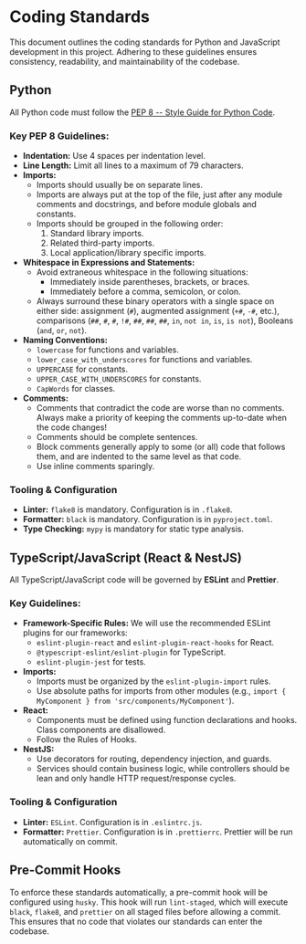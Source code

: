 # Coding Standards

This document outlines the coding standards for Python and JavaScript development in this project. Adhering to these guidelines ensures consistency, readability, and maintainability of the codebase.

## Python

All Python code must follow the [PEP 8 -- Style Guide for Python Code](https://www.python.org/dev/peps/pep-0008/).

### Key PEP 8 Guidelines:

*   **Indentation:** Use 4 spaces per indentation level.
*   **Line Length:** Limit all lines to a maximum of 79 characters.
*   **Imports:**
    *   Imports should usually be on separate lines.
    *   Imports are always put at the top of the file, just after any module comments and docstrings, and before module globals and constants.
    *   Imports should be grouped in the following order:
        1.  Standard library imports.
        2.  Related third-party imports.
        3.  Local application/library specific imports.
*   **Whitespace in Expressions and Statements:**
    *   Avoid extraneous whitespace in the following situations:
        *   Immediately inside parentheses, brackets, or braces.
        *   Immediately before a comma, semicolon, or colon.
    *   Always surround these binary operators with a single space on either side: assignment (`#`), augmented assignment (`+#`, `-#`, etc.), comparisons (`##`, `#`, `#`, `!#`, `##`, `##`, `##`, `in`, `not in`, `is`, `is not`), Booleans (`and`, `or`, `not`).
*   **Naming Conventions:**
    *   `lowercase` for functions and variables.
    *   `lower_case_with_underscores` for functions and variables.
    *   `UPPERCASE` for constants.
    *   `UPPER_CASE_WITH_UNDERSCORES` for constants.
    *   `CapWords` for classes.
*   **Comments:**
    *   Comments that contradict the code are worse than no comments. Always make a priority of keeping the comments up-to-date when the code changes!
    *   Comments should be complete sentences.
    *   Block comments generally apply to some (or all) code that follows them, and are indented to the same level as that code.
    *   Use inline comments sparingly.

### Tooling & Configuration

*   **Linter:** `flake8` is mandatory. Configuration is in `.flake8`.
*   **Formatter:** `black` is mandatory. Configuration is in `pyproject.toml`.
*   **Type Checking:** `mypy` is mandatory for static type analysis.

## TypeScript/JavaScript (React & NestJS)

All TypeScript/JavaScript code will be governed by **ESLint** and **Prettier**.

### Key Guidelines:

*   **Framework-Specific Rules:** We will use the recommended ESLint plugins for our frameworks:
    *   `eslint-plugin-react` and `eslint-plugin-react-hooks` for React.
    *   `@typescript-eslint/eslint-plugin` for TypeScript.
    *   `eslint-plugin-jest` for tests.
*   **Imports:**
    *   Imports must be organized by the `eslint-plugin-import` rules.
    *   Use absolute paths for imports from other modules (e.g., `import { MyComponent } from 'src/components/MyComponent'`).
*   **React:**
    *   Components must be defined using function declarations and hooks. Class components are disallowed.
    *   Follow the Rules of Hooks.
*   **NestJS:**
    *   Use decorators for routing, dependency injection, and guards.
    *   Services should contain business logic, while controllers should be lean and only handle HTTP request/response cycles.

### Tooling & Configuration

*   **Linter:** `ESLint`. Configuration is in `.eslintrc.js`.
*   **Formatter:** `Prettier`. Configuration is in `.prettierrc`. Prettier will be run automatically on commit.

## Pre-Commit Hooks

To enforce these standards automatically, a pre-commit hook will be configured using `husky`. This hook will run `lint-staged`, which will execute `black`, `flake8`, and `prettier` on all staged files before allowing a commit. This ensures that no code that violates our standards can enter the codebase.
